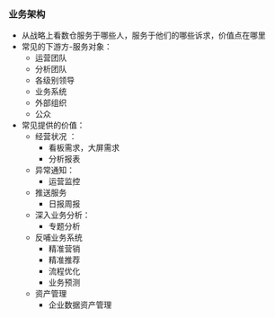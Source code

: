 ### 业务架构
- 从战略上看数仓服务于哪些人，服务于他们的哪些诉求，价值点在哪里
- 常见的下游方-服务对象：
    - 运营团队
    - 分析团队
    - 各级别领导
    - 业务系统
    - 外部组织
    - 公众
- 常见提供的价值：
  - 经营状况 ： 
    - 看板需求，大屏需求
    - 分析报表
  - 异常通知：
    - 运营监控
  - 推送服务
    - 日报周报
  - 深入业务分析：
    - 专题分析
  - 反哺业务系统
    - 精准营销
    - 精准推荐
    - 流程优化
    - 业务预测
  - 资产管理
    - 企业数据资产管理